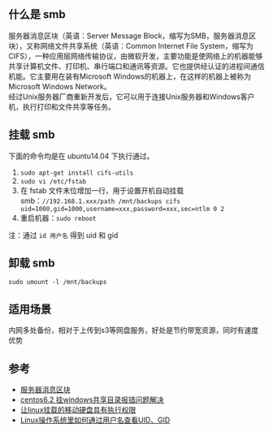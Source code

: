 ## 什么是 smb
服务器消息区块（英语：Server Message Block，缩写为SMB，服务器消息区块），又称网络文件共享系统（英语：Common Internet File System，缩写为CIFS），一种应用层网络传输协议，由微软开发，主要功能是使网络上的机器能够共享计算机文件、打印机、串行端口和通讯等资源。它也提供经认证的进程间通信机能。它主要用在装有Microsoft Windows的机器上，在这样的机器上被称为Microsoft Windows Network。  
经过Unix服务器厂商重新开发后，它可以用于连接Unix服务器和Windows客户机，执行打印和文件共享等任务。

## 挂载 smb
下面的命令均是在 ubuntu14.04 下执行通过。
1. `sudo apt-get install cifs-utils`
2. `sudo vi /etc/fstab`
3. 在 fstab 文件末位增加一行，用于设置开机自动挂载 smb：`//192.168.1.xxx/path /mnt/backups cifs uid=1000,gid=1000,username=xxx,password=xxx,sec=ntlm 0 2`
4. 重启机器：`sudo reboot`

注：通过 `id 用户名` 得到 uid 和 gid

## 卸载 smb
`sudo umount -l /mnt/backups`

## 适用场景
内网多处备份，相对于上传到s3等网盘服务，好处是节约带宽资源，同时有速度优势

## 参考
- [服务器消息区块](https://zh.wikipedia.org/wiki/%E4%BC%BA%E6%9C%8D%E5%99%A8%E8%A8%8A%E6%81%AF%E5%8D%80%E5%A1%8A)
- [centos6.2 挂windows共享目录报错问题解决 ](http://blog.sina.com.cn/s/blog_544f183101013zd7.html)
- [让linux挂载的移动硬盘具有执行权限](http://blog.sciencenet.cn/blog-430991-692444.html)
- [Linux操作系统里如何通过用户名查看UID、GID](http://liuleijsjx.iteye.com/blog/427245)
